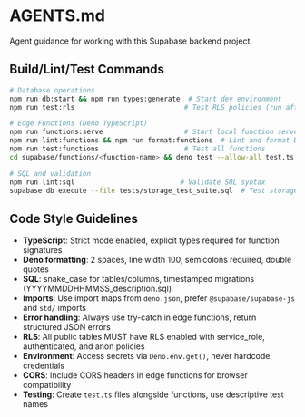 # AGENTS.md

Agent guidance for working with this Supabase backend project.

## Build/Lint/Test Commands

```bash
# Database operations
npm run db:start && npm run types:generate  # Start dev environment
npm run test:rls                           # Test RLS policies (run after schema changes)

# Edge Functions (Deno TypeScript)
npm run functions:serve                    # Start local function server
npm run lint:functions && npm run format:functions  # Lint and format Deno code
npm run test:functions                     # Test all functions
cd supabase/functions/<function-name> && deno test --allow-all test.ts  # Test single function

# SQL and validation
npm run lint:sql                          # Validate SQL syntax
supabase db execute --file tests/storage_test_suite.sql  # Test storage policies
```

## Code Style Guidelines

- **TypeScript**: Strict mode enabled, explicit types required for function signatures
- **Deno formatting**: 2 spaces, line width 100, semicolons required, double quotes
- **SQL**: snake_case for tables/columns, timestamped migrations (YYYYMMDDHHMMSS_description.sql)
- **Imports**: Use import maps from `deno.json`, prefer `@supabase/supabase-js` and `std/` imports
- **Error handling**: Always use try-catch in edge functions, return structured JSON errors
- **RLS**: All public tables MUST have RLS enabled with service_role, authenticated, and anon policies
- **Environment**: Access secrets via `Deno.env.get()`, never hardcode credentials
- **CORS**: Include CORS headers in edge functions for browser compatibility
- **Testing**: Create `test.ts` files alongside functions, use descriptive test names